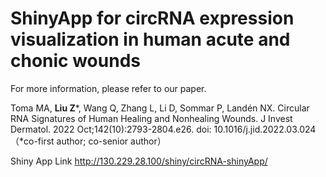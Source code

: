 # ShinyApp for circRNA expression visualization in human acute and chonic wounds

For more information, please refer to our paper.

Toma MA, ****Liu Z*****, Wang Q, Zhang L, Li D, Sommar P, Landén NX. Circular RNA Signatures of Human Healing and Nonhealing Wounds. J Invest Dermatol. 2022 Oct;142(10):2793-2804.e26. doi: 10.1016/j.jid.2022.03.024 （*co-first author; co-senior author）
        
        
        
        
        
        
        
        
        
        
        
        
Shiny App Link http://130.229.28.100/shiny/circRNA-shinyApp/        
        
        
        
        
        
        
        
